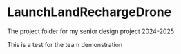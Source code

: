 # LaunchLandRechargeDrone
The project folder for my senior design project 2024-2025


This is a test for the team demonstration